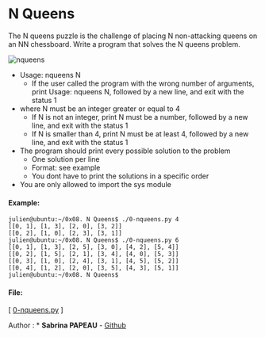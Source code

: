 # N Queens

The N queens puzzle is the challenge of placing N non-attacking queens on an NN
chessboard. Write a program that solves the N queens problem.

![nqueens](https://zupimages.net/up/24/31/pimz.png)
- Usage: nqueens N
  - If the user called the program with the wrong number of arguments, print
Usage: nqueens N, followed by a new line, and exit with the status 1
- where N must be an integer greater or equal to 4
  - If N is not an integer, print N must be a number, followed by a new line,
and exit with the status 1
  - If N is smaller than 4, print N must be at least 4, followed by a new line,
and exit with the status 1
- The program should print every possible solution to the problem
  - One solution per line
  - Format: see example
  - You dont have to print the solutions in a specific order
- You are only allowed to import the sys module

#### Example:
```
julien@ubuntu:~/0x08. N Queens$ ./0-nqueens.py 4
[[0, 1], [1, 3], [2, 0], [3, 2]]
[[0, 2], [1, 0], [2, 3], [3, 1]]
julien@ubuntu:~/0x08. N Queens$ ./0-nqueens.py 6
[[0, 1], [1, 3], [2, 5], [3, 0], [4, 2], [5, 4]]
[[0, 2], [1, 5], [2, 1], [3, 4], [4, 0], [5, 3]]
[[0, 3], [1, 0], [2, 4], [3, 1], [4, 5], [5, 2]]
[[0, 4], [1, 2], [2, 0], [3, 5], [4, 3], [5, 1]]
julien@ubuntu:~/0x08. N Queens$ 
```

#### File:
\[ [0-nqueens.py](0-nqueens.py) \]

Author  :  * **Sabrina PAPEAU** - [Github](https://github.com/Holbiwan)